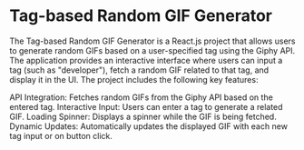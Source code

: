 # Tag-based Random GIF Generator

The Tag-based Random GIF Generator is a React.js project that allows users to generate random GIFs based on a user-specified tag using the Giphy API. The application provides an interactive interface where users can input a tag (such as "developer"), fetch a random GIF related to that tag, and display it in the UI. The project includes the following key features:

API Integration: Fetches random GIFs from the Giphy API based on the entered tag.
Interactive Input: Users can enter a tag to generate a related GIF.
Loading Spinner: Displays a spinner while the GIF is being fetched.
Dynamic Updates: Automatically updates the displayed GIF with each new tag input or on button click.
